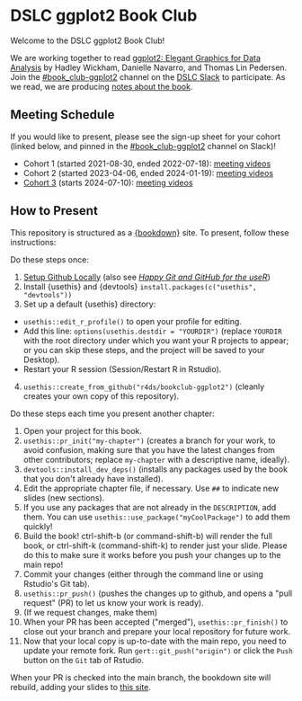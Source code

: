 # DSLC ggplot2 Book Club

Welcome to the DSLC ggplot2 Book Club!

We are working together to read [ggplot2: Elegant Graphics for Data Analysis](https://ggplot2-book.org/index.html) by Hadley Wickham, Danielle Navarro, and Thomas Lin Pedersen.
Join the [#book_club-ggplot2](https://dslcio.slack.com/archives/C025VADE84A) channel on the [DSLC Slack](https://dslc.io/join) to participate.
As we read, we are producing [notes about the book](https://r4ds.github.io/bookclub-ggplot2/).

## Meeting Schedule

If you would like to present, please see the sign-up sheet for your cohort (linked below, and pinned in the [#book_club-ggplot2](https://dslcio.slack.com/archives/C025VADE84A) channel on Slack)!

- Cohort 1 (started 2021-08-30, ended 2022-07-18): [meeting videos](https://www.youtube.com/playlist?list=PL3x6DOfs2NGhUxGvu46tXQtBl0qyTcDet)
- Cohort 2 (started 2023-04-06, ended 2024-01-19): [meeting videos](https://youtube.com/playlist?list=PL3x6DOfs2NGhw3rkmaGipc21j0a7sCPNy)
- [Cohort 3](https://docs.google.com/spreadsheets/d/1vMD-FxWj9YakVAngHg67ctRVc0izzCu81L_UoaOSWqM/edit?usp=sharing) (starts 2024-07-10): [meeting videos](https://www.youtube.com/playlist?list=PL3x6DOfs2NGi0FPmGOBAeU1LRNp4lRC9-)

## How to Present

This repository is structured as a [{bookdown}](https://CRAN.R-project.org/package=bookdown) site.
To present, follow these instructions:

Do these steps once:

1. [Setup Github Locally](https://www.youtube.com/watch?v=hNUNPkoledI) (also see [_Happy Git and GitHub for the useR_](https://happygitwithr.com/github-acct.html))
2. Install {usethis} and {devtools} `install.packages(c("usethis", "devtools"))`
3. Set up a default {usethis} directory:
  - `usethis::edit_r_profile()` to open your profile for editing.
  - Add this line: `options(usethis.destdir = "YOURDIR")` (replace `YOURDIR` with the root directory under which you want your R projects to appear; or you can skip these steps, and the project will be saved to your Desktop).
  - Restart your R session (Session/Restart R in Rstudio).
4. `usethis::create_from_github("r4ds/bookclub-ggplot2")` (cleanly creates your own copy of this repository).

Do these steps each time you present another chapter:

1. Open your project for this book.
2. `usethis::pr_init("my-chapter")` (creates a branch for your work, to avoid confusion, making sure that you have the latest changes from other contributors; replace `my-chapter` with a descriptive name, ideally).
3. `devtools::install_dev_deps()` (installs any packages used by the book that you don't already have installed).
4. Edit the appropriate chapter file, if necessary. Use `##` to indicate new slides (new sections).
5. If you use any packages that are not already in the `DESCRIPTION`, add them. You can use `usethis::use_package("myCoolPackage")` to add them quickly!
6. Build the book! ctrl-shift-b (or command-shift-b) will render the full book, or ctrl-shift-k (command-shift-k) to render just your slide. Please do this to make sure it works before you push your changes up to the main repo!
7. Commit your changes (either through the command line or using Rstudio's Git tab).
8. `usethis::pr_push()` (pushes the changes up to github, and opens a "pull request" (PR) to let us know your work is ready).
9. (If we request changes, make them)
10. When your PR has been accepted ("merged"), `usethis::pr_finish()` to close out your branch and prepare your local repository for future work.
11. Now that your local copy is up-to-date with the main repo, you need to update your remote fork. Run `gert::git_push("origin")` or click the `Push` button on the `Git` tab of Rstudio.

When your PR is checked into the main branch, the bookdown site will rebuild, adding your slides to [this site](https://r4ds.github.io/bookclub-URL/).
